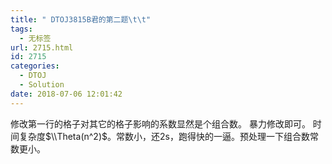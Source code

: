 ```yaml
---
title: " DTOJ3815B君的第二题\t\t"
tags:
  - 无标签
url: 2715.html
id: 2715
categories:
  - DTOJ
  - Solution
date: 2018-07-06 12:01:42
---
```


修改第一行的格子对其它的格子影响的系数显然是个组合数。 暴力修改即可。 时间复杂度$\\Theta(n^2)$。常数小，还2s，跑得快的一逼。预处理一下组合数常数更小。
